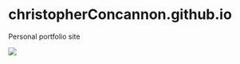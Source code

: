 # christopherConcannon.github.io
Personal portfolio site  

![](https://img.shields.io/badge/license-MIT-green)



